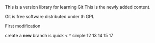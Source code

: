 This is a version library for learning Git
This is the newly added content.

Git is free software distributed under th GPL

First modification

create a **new** branch is quick < ^ simple
12  13
14  15  17

